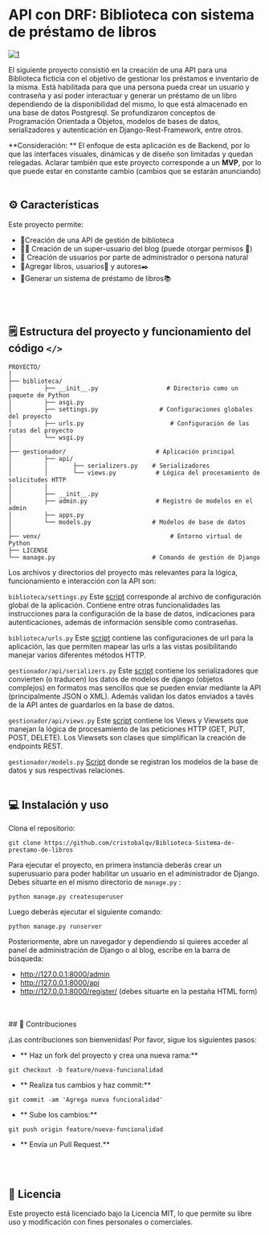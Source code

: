 # API con DRF: Biblioteca con sistema de préstamo de libros

[![1](https://github.com/cristobalqv/Biblioteca-Sistema-de-prestamo-de-libros/blob/main/varios/imagen1.png "1")](https://github.com/cristobalqv/Biblioteca-Sistema-de-prestamo-de-libros/blob/main/varios/imagen1.png "1")

El siguiente proyecto consistió en la creación de una API para una Biblioteca ficticia con el objetivo de gestionar los préstamos e inventario de la misma. Está habilitada para que una persona pueda crear un usuario y contraseña y así poder interactuar y generar un préstamo de un libro dependiendo de la disponibilidad del mismo, lo que está almacenado en una base de datos  Postgresql.
Se profundizaron conceptos de Programación Orientada a Objetos, modelos de bases de datos, serializadores y autenticación en Django-Rest-Framework, entre otros.

**Consideración: ** El enfoque de esta aplicación es de Backend, por lo que las interfaces visuales, dinámicas y de diseño son limitadas y quedan relegadas. Aclarar también que este proyecto corresponde a un **MVP**, por lo que puede estar en constante cambio (cambios que se estarán anunciando)
<br>
<br>

## ️⚙️ Características

Este proyecto permite:

- 🏫Creación de una API de gestión de biblioteca
- 👮‍♂️ Creación de un super-usuario del blog (puede otorgar permisos 🔑)
- 👤 Creación de usuarios por parte de administrador o persona natural
- 📙Agregar libros, usuarios👤 y autores✒️
- 🔄Generar un sistema de préstamo de libros📚

<br>
<br>

## 🗒️ Estructura del proyecto y funcionamiento del código `</>`



```
PROYECTO/
│
├── biblioteca/                           
│         ├── __init__.py                   # Directorio como un paquete de Python
│         ├── asgi.py             
│         ├── settings.py                 # Configuraciones globales del proyecto
│         ├── urls.py                        # Configuración de las rutas del proyecto
│         └── wsgi.py                
│
├── gestionador/                         # Aplicación principal
│         ├── api/          
│         │       ├── serializers.py    # Serializadores
│         │       └── views.py           # Lógica del procesamiento de solicitudes HTTP
│         │ 
│         ├── __init__.py            
│         ├── admin.py                   # Registro de modelos en el admin
│         ├── apps.py                      
│         └── models.py                 # Modelos de base de datos
│
├── venv/                                    # Entorno virtual de Python
├── LICENSE                     
└── manage.py                           # Comando de gestión de Django

```
Los archivos y directorios del proyecto más relevantes para la lógica, funcionamiento e interacción con la API son:

`biblioteca/settings.py` Este [script](https://github.com/cristobalqv/Biblioteca-Sistema-de-prestamo-de-libros/blob/main/biblioteca/settings.py "script") corresponde al archivo de configuración global de la aplicación. Contiene entre otras funcionalidades las instrucciones para la configuración de la base de datos, indicaciones para autenticaciones, además de información sensible como contraseñas.

`biblioteca/urls.py` Este [script](https://github.com/cristobalqv/Biblioteca-Sistema-de-prestamo-de-libros/blob/main/biblioteca/urls.py "script") contiene las configuraciones de url para la aplicación, las que permiten mapear las urls a las vistas posibilitando manejar varios diferentes métodos HTTP.

`gestionador/api/serializers.py` Este [script](https://github.com/cristobalqv/Biblioteca-Sistema-de-prestamo-de-libros/blob/main/gestionador/api/serializers.py "script") contiene los serializadores que convierten (o traducen) los datos de modelos de django (objetos complejos) en formatos mas sencillos que se pueden enviar mediante la API (principalmente JSON o XML). Además validan los datos enviados a tavés de la API antes de guardarlos en la base de datos.

`gestionador/api/views.py` Este [script](https://github.com/cristobalqv/Biblioteca-Sistema-de-prestamo-de-libros/blob/main/gestionador/api/views.py "script") contiene los Views y Viewsets que manejan la lógica de procesamiento de las peticiones HTTP (GET, PUT, POST, DELETE). Los Viewsets son clases que simplifican la creación de endpoints REST.

`gestionador/models.py` [Script](https://github.com/cristobalqv/Biblioteca-Sistema-de-prestamo-de-libros/blob/main/gestionador/models.py " Script") donde se registran los modelos de la base de datos y sus respectivas relaciones.
<br>
<br>
## 💻 Instalación y uso

Clona el repositorio:

```
git clone https://github.com/cristobalqv/Biblioteca-Sistema-de-prestamo-de-libros
```

Para ejecutar el proyecto, en primera instancia deberás crear un superusuario para poder habilitar un usuario en el administrador de Django. Debes situarte en el mismo directorio de `manage.py` :

```python manage.py createsuperuser```

Luego deberás ejecutar el siguiente comando:

```python manage.py runserver```

Posteriormente, abre un navegador y dependiendo si quieres acceder al panel de administración de Django o al blog, escribe en la barra de búsqueda:
- http://127.0.0.1:8000/admin
- http://127.0.0.1:8000/api
- http://127.0.0.1:8000/register/     (debes situarte en la pestaña HTML form)
<br>
<br>
## 🤝 Contribuciones



¡Las contribuciones son bienvenidas! Por favor, sigue los siguientes pasos:

- ** Haz un fork del proyecto y crea una nueva rama:**

`git checkout -b feature/nueva-funcionalidad`

- ** Realiza tus cambios y haz commit:**

`git commit -am 'Agrega nueva funcionalidad'`

- ** Sube los cambios:**

`git push origin feature/nueva-funcionalidad`

- ** Envía un Pull Request.**

<br>
<br>

## 📜 Licencia



Este proyecto está licenciado bajo la Licencia MIT, lo que permite su libre uso y modificación con fines personales o comerciales.